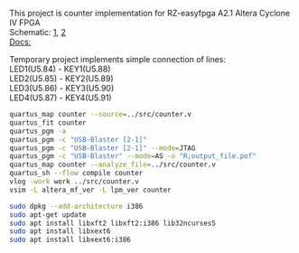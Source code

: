 This project is counter implementation for RZ-easyfpga A2.1 Altera Cyclone IV FPGA  
Schematic: 
[1](https://github.com/vanBassum/RZ_EasyFPGA/blob/master/Devboard%20documentation/Development%20board%20schematic%20diagram%20V2.1.pdf), 
[2](https://forum.maxiol.com/index.php?act=Attach&type=post&id=9204)  
[Docs:](https://kit-e.ru/memory/programmirovanie-pzu-po-jtag/)

Temporary project implements simple connection of lines:  
LED1(U5.84) - KEY1(U5.88)  
LED2(U5.85) - KEY2(U5.89)  
LED3(U5.86) - KEY3(U5.90)  
LED4(U5.87) - KEY4(U5.91)  

```bash
quartus_map counter --source=../src/counter.v
quartus_fit counter
quartus_pgm -a
quartus_pgm -c "USB-Blaster [2-1]"
quartus_pgm -c "USB-Blaster [2-1]" --mode=JTAG
quartus_pgm -c "USB-Blaster" --mode=AS -o "R;output_file.pof"
quartus_map counter --analyze_file=../src/counter.v
quartus_sh --flow compile counter
vlog -work work ../src/counter.v
vsim -L altera_mf_ver -L lpm_ver counter
```

```bash
sudo dpkg --add-architecture i386
sudo apt-get update
sudo apt install libxft2 libxft2:i386 lib32ncurses5
sudo apt install libxext6
sudo apt install libxext6:i386
```